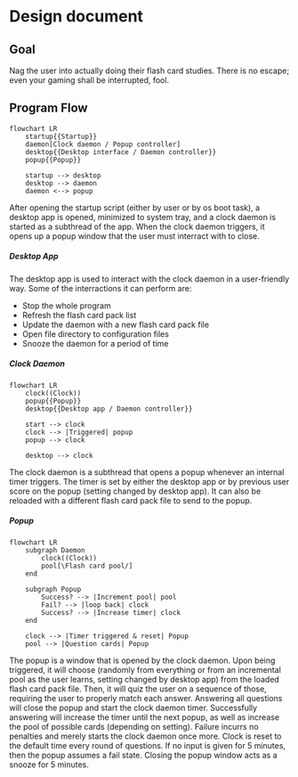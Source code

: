 # Design document
## Goal
Nag the user into actually doing their flash card studies. There is no escape; even your gaming shall be interrupted, fool.

## Program Flow
```mermaid
flowchart LR
    startup{{Startup}}
    daemon[Clock daemon / Popup controller]
    desktop{{Desktop interface / Daemon controller}}
    popup{{Popup}}

    startup --> desktop
    desktop --> daemon
    daemon <--> popup
```

After opening the startup script (either by user or by os boot task), a desktop app is opened, minimized to system tray, and a clock daemon is started as a subthread of the app. When the clock daemon triggers, it opens up a popup window that the user must interract with to close.

##### Desktop App
The desktop app is used to interact with the clock daemon in a user-friendly way. Some of the interractions it can perform are:
- Stop the whole program
- Refresh the flash card pack list
- Update the daemon with a new flash card pack file
- Open file directory to configuration files
- Snooze the daemon for a period of time

##### Clock Daemon
```mermaid
flowchart LR
    clock((Clock))
    popup{{Popup}}
    desktop{{Desktop app / Daemon controller}}

    start --> clock
    clock --> |Triggered| popup
    popup --> clock

    desktop --> clock
```

The clock daemon is a subthread that opens a popup whenever an internal timer triggers. The timer is set by either the desktop app or by previous user score on the popup (setting changed by desktop app). It can also be reloaded with a different flash card pack file to send to the popup.

##### Popup
```mermaid
flowchart LR
    subgraph Daemon
        clock((Clock))
        pool[\Flash card pool/]
    end

    subgraph Popup
        Success? --> |Increment pool| pool
        Fail? --> |loop back| clock
        Success? --> |Increase timer| clock
    end

    clock --> |Timer triggered & reset| Popup
    pool --> |Question cards| Popup
```

The popup is a window that is opened by the clock daemon. Upon being triggered, it will choose (randomly from everything or from an incremental pool as the user learns, setting changed by desktop app) from the loaded flash card pack file. Then, it will quiz the user on a sequence of those, requiring the user to properly match each answer. Answering all questions will close the popup and start the clock daemon timer. Successfully answering will increase the timer until the next popup, as well as increase the pool of possible cards (depending on setting). Failure incurrs no penalties and merely starts the clock daemon once more. Clock is reset to the default time every round of questions.
If no input is given for 5 minutes, then the popup assumes a fail state.
Closing the popup window acts as a snooze for 5 minutes.
